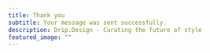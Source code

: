 ```yaml
---
title: Thank you
subtitle: Your message was sent successfully.
description: Drip.Design - Curating the future of style
featured_image: ""
---
```


<!-- ![](/images/demo/about.jpg) -->
